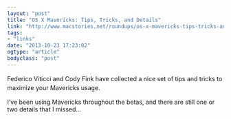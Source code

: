 ```yaml
---
layout: "post"
title: "OS X Mavericks: Tips, Tricks, and Details"
link: "http://www.macstories.net/roundups/os-x-mavericks-tips-tricks-and-details/"
tags: 
- "links"
date: "2013-10-23 17:23:02"
ogtype: "article"
bodyclass: "post"
---
```


<span style="line-height: 1.5;">Federico Viticci and Cody Fink have collected a nice set of tips and tricks to maximize your Mavericks usage. </span>

I’ve been using Mavericks throughout the betas, and there are still one or two details that I missed…
